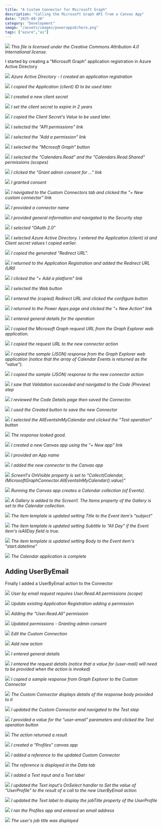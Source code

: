 ```yaml
---
title: "A Custom Connector for Microsoft Graph"
description: "Calling the Microsoft Graph API from a Canvas App"
date: "2025-09-20"
category: "Development"
image: "/assets/images/powerapps6/hero.png"
tags: ["azure","ai"]
---
```


![](/assets/images/powerapps6/office-365-icon-500x500.png)
*This file is licensed under the Creative Commons Attribution 4.0 International license.*


I started by creating a "Microsoft Graph" application registration in Azure Active Directory

![](/assets/images/powerapps6/screen-shot-2022-07-04-at-3.40.29-pm-1836x1351.png)
*Azure Active Directory - I created an application registration*

![](/assets/images/powerapps6/screen-shot-2022-07-04-at-3.41.31-pm-1836x930.png)
*I copied the Application (client) ID to be used later.*

![](/assets/images/powerapps6/screen-shot-2022-07-04-at-3.42.08-pm-1836x1037.png)
*I created a new client secret*

![](/assets/images/powerapps6/screen-shot-2022-07-04-at-3.43.08-pm-1836x832.png)
*I set the client secret to expire in 2 years*

![](/assets/images/powerapps6/screen-shot-2022-07-04-at-3.43.41-pm-1836x830.png)
*I copied the Client Secret's Value to be used later.*

![](/assets/images/powerapps6/screen-shot-2022-07-04-at-3.44.38-pm-1836x991.png)
*I selected the "API permissions" link*

![](/assets/images/powerapps6/screen-shot-2022-07-04-at-3.45.22-pm-1836x1107.png)
*I selected the "Add a permission" link*

![](/assets/images/powerapps6/screen-shot-2022-07-04-at-3.45.43-pm-1836x1220.png)
*I selected the "Microsoft Graph" button*

![](/assets/images/powerapps6/screen-shot-2022-07-04-at-3.51.26-pm-1836x1150.png)
*I selected the "Calendars.Read" and the "Calendars.Read.Shared" permissions (scopes)*

![](/assets/images/powerapps6/screen-shot-2022-07-04-at-3.51.44-pm-1836x1070.png)
*I clicked the "Grant admin consent for ..." link*

![](/assets/images/powerapps6/screen-shot-2022-07-04-at-3.52.00-pm-1836x542.png)
*I granted consent*

![](/assets/images/powerapps6/screen-shot-2022-07-04-at-3.53.02-pm-1836x1112.png)
*I navigated to the Custom Connectors tab and clicked the "+ New custom connector" link*

![](/assets/images/powerapps6/screen-shot-2022-07-04-at-3.53.24-pm-1836x1108.png)
*I provided a connector name*

![](/assets/images/powerapps6/screen-shot-2022-07-04-at-3.54.48-pm-1836x1110.png)
*I provided general information and navigated to the Security step*

![](/assets/images/powerapps6/screen-shot-2022-07-04-at-3.56.43-pm-1836x1105.png)
*I selected "OAuth 2.0"*

![](/assets/images/powerapps6/screen-shot-2022-07-04-at-3.58.27-pm-1836x1110.png)
*I selected Azure Active Directory. I entered the Application (client) id and Client secret values I copied earlier.*

![](/assets/images/powerapps6/screen-shot-2022-07-04-at-3.59.50-pm-1836x1104.png)
*I copied the generated "Redirect URL".*

![](/assets/images/powerapps6/screen-shot-2022-07-04-at-4.10.03-pm-1836x736.png)
*I returned to the Application Registration and added the Redirect URL (URI)*

![](/assets/images/powerapps6/screen-shot-2022-07-04-at-4.10.17-pm-1836x835.png)
*I clicked the "+ Add a platform" link*

![](/assets/images/powerapps6/screen-shot-2022-07-04-at-4.10.26-pm-1836x625.png)
*I selected the Web button*

![](/assets/images/powerapps6/screen-shot-2022-07-04-at-4.11.00-pm-1836x1109.png)
*I entered the (copied) Redirect URL and clicked the configure button*

![](/assets/images/powerapps6/screen-shot-2022-07-04-at-4.00.15-pm-1836x829.png)
*I returned to the Power Apps page and clicked the "+ New Action" link*

![](/assets/images/powerapps6/screen-shot-2022-07-04-at-4.01.23-pm-1836x1040.png)
*I entered general details for the operation*

![](/assets/images/powerapps6/screen-shot-2022-07-04-at-4.01.42-pm-1836x500.png)
*I copied the Microsoft Graph request URL from the Graph Explorer web application.*

![](/assets/images/powerapps6/screen-shot-2022-07-04-at-4.02.24-pm-1836x878.png)
*I copied the request URL to the new connector action*

![](/assets/images/powerapps6/screen-shot-2022-07-04-at-4.02.52-pm-1836x1171.png)
*I copied the sample (JSON) response from the Graph Explorer web application (notice that the array of Calendar Events is returned as the "value").*

![](/assets/images/powerapps6/screen-shot-2022-07-04-at-4.03.13-pm-1836x1114.png)
*I copied the sample (JSON) response to the new connector action*

![](/assets/images/powerapps6/screen-shot-2022-07-04-at-4.04.03-pm-1836x1105.png)
*I saw that Validation succeeded and navigated to the Code (Preview) step*

![](/assets/images/powerapps6/screen-shot-2022-07-04-at-4.04.17-pm-1836x1108.png)
*I reviewed the Code Details page then saved the Connector.*

![](/assets/images/powerapps6/screen-shot-2022-07-04-at-4.05.43-pm-1836x490.png)
*I used the Created button to save the new Connector*

![](/assets/images/powerapps6/screen-shot-2022-07-04-at-4.14.22-pm-1836x1108.png)
*I selected the AllEventsInMyCalendar and clicked the "Test operation" button*

![](/assets/images/powerapps6/screen-shot-2022-07-04-at-4.14.38-pm-1836x1112.png)
*The response looked good.*

![](/assets/images/powerapps6/screen-shot-2022-07-04-at-4.15.44-pm-1836x225.png)
*I created a new Canvas app using the "+ New app" link*

![](/assets/images/powerapps6/screen-shot-2022-07-04-at-4.16.04-pm-1836x1034.png)
*I provided an App name*

![](/assets/images/powerapps6/screen-shot-2022-07-04-at-4.16.49-pm-1836x1106.png)
*I added the new connector to the Canvas app*

![](/assets/images/powerapps6/screen-shot-2022-07-04-at-4.55.47-pm-1836x228.png)
*Screen1's OnVisible property is set to "Collect(Calendar, (MicrosoftGraphConnector.AllEventsInMyCalendar().value)"*

![](/assets/images/powerapps6/screen-shot-2022-07-04-at-4.56.15-pm-1836x930.png)
*Running the Canvas app creates a Calendar collection (of Events).*

![](/assets/images/powerapps6/screen-shot-2022-07-04-at-4.56.38-pm-1836x229.png)
*A Gallery is added to the Screen1. The Items property of the Gallery is set to the Calendar collection.*

![](/assets/images/powerapps6/screen-shot-2022-07-04-at-4.57.01-pm-1836x392.png)
*The item template is updated setting Title to the Event item's "subject"*

![](/assets/images/powerapps6/screen-shot-2022-07-04-at-4.57.12-pm-1441x305.png)
*The item template is updated setting Subtitle to "All Day" if the Event item's isAllDay field is true.*

![](/assets/images/powerapps6/screen-shot-2022-07-04-at-4.57.22-pm-1444x306.png)
*The item template is updated setting Body to the Event item's "start.datetime"*

![](/assets/images/powerapps6/screen-shot-2022-07-04-at-4.57.37-pm-1836x931.png)
*The Calendar application is complete*


## Adding UserByEmail

Finally I added a UserByEmail action to the Connector

![](/assets/images/powerapps6/screen-shot-2022-07-05-at-7.03.25-am-1536x755.png)
*User by email request requires User.Read.All permissions (scope)*

![](/assets/images/powerapps6/screen-shot-2022-07-05-at-6.59.41-am-1536x774.png)
*Update existing Application Registration adding a permission*

![](/assets/images/powerapps6/screen-shot-2022-07-05-at-7.05.14-am-1536x754.png)
*Adding the "User.Read.All" permission*

![](/assets/images/powerapps6/screen-shot-2022-07-05-at-7.05.33-am-1536x320.png)
*Updated permissions - Granting admin consent*

![](/assets/images/powerapps6/screen-shot-2022-07-05-at-7.07.19-am-1536x754.png)
*Edit the Custom Connection*

![](/assets/images/powerapps6/screen-shot-2022-07-05-at-7.07.32-am-1536x219.png)
*Add new action*

![](/assets/images/powerapps6/screen-shot-2022-07-05-at-7.08.35-am-1536x755.png)
*I entered general details*

![](/assets/images/powerapps6/screen-shot-2022-07-05-at-7.09.12-am-1536x751.png)
*I entered the request details (notice that a value for {user-mail} will need to be provided when the action is invoked)*

![](/assets/images/powerapps6/screen-shot-2022-07-05-at-7.10.02-am-1536x753.png)
*I copied a sample response from Graph Explorer to the Custom Connector*

![](/assets/images/powerapps6/screen-shot-2022-07-05-at-7.10.19-am-1536x749.png)
*The Custom Connector displays details of the response body provided to it*

![](/assets/images/powerapps6/screen-shot-2022-07-05-at-7.11.03-am-1536x751.png)
*I updated the Custom Connector and navigated to the Test step*

![](/assets/images/powerapps6/screen-shot-2022-07-05-at-7.11.30-am-1536x754.png)
*I provided a value for the "user-email" parameters and clicked the Test operation button*

![](/assets/images/powerapps6/screen-shot-2022-07-05-at-7.11.44-am-1536x754.png)
*The action returned a result*

![](/assets/images/powerapps6/screen-shot-2022-07-05-at-7.12.51-am-1536x795.png)
*I created a "Profiles" canvas app*

![](/assets/images/powerapps6/screen-shot-2022-07-05-at-7.13.30-am-1536x753.png)
*I added a reference to the updated Custom Connector*

![](/assets/images/powerapps6/screen-shot-2022-07-05-at-7.14.14-am-1536x752.png)
*The reference is displayed in the Data tab*

![](/assets/images/powerapps6/screen-shot-2022-07-05-at-7.16.18-am-1536x751.png)
*I added a Text input and a Text label*

![](/assets/images/powerapps6/screen-shot-2022-07-05-at-7.18.02-am-1536x750.png)
*I updated the Text input's OnSelect handler to Set the value of "UserProfile" to the result of a call to the new UserByEmail action*

![](/assets/images/powerapps6/screen-shot-2022-07-05-at-7.22.25-am-1536x520.png)
*I updated the Text label to display the jobTitle property of the UserProfile*

![](/assets/images/powerapps6/screen-shot-2022-07-05-at-7.24.26-am-1536x752.png)
*I ran the Profiles app and entered an email address*

![](/assets/images/powerapps6/screen-shot-2022-07-05-at-7.23.57-am-1536x754.png)
*The user's job title was displayed*
